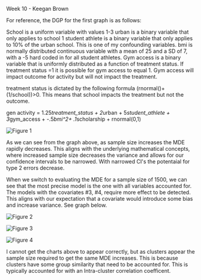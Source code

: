 Week 10 - Keegan Brown

For reference, the DGP for the first graph is as follows: 

School is a uniform variable with values 1-3
urban is a binary variable that only applies to school 1 
student athlete is a binary variable that only applies to 10% of the urban school. This is one of my confounding variables. 
bmi is normally distributed continuous variable with a mean of 25 and a SD of 7, with a -5 hard coded in for all student athletes.
Gym access is a binary variable that is uniformly distributed as a function of treatment status. If treatment status =1 it is possible for gym access to equal 1. Gym access will impact outcome for activity but will not impact the treatment. 

treatment status is dictated by the following formula (rnormal()+(1/school))>0. This means that school impacts the treatment but not the outcome. 

gen activity = 1.25*treatment_status + 2*urban + 5*student_athlete + 3*gym_access + -.5*bmi^2+ .1*scholarship + rnormal(0,1) 

![Figure 1](outputs/part1_line.png")

As we can see from the graph above, as sample size increases the MDE rapidly decreases. This aligns with the underlying mathematical concepts, where increased sample size decreases the variance and allows for our confidence intervals to be narrowed. With narrowed CI's the potentaial for type 2 errors decrease. 

When we switch to evaluating the MDE for a sample size of 1500, we can see that the most precise model is the one with all variables accounted for. The models with the covariates #3, #4, require more effect to be detected. This aligns with our expectation that a covariate would introduce some bias and increase variance. See graph below. 

![Figure 2](outputs/part1_bar.png")


![Figure 3](outputs/part2_A.png")


![Figure 4](outputs/part2_B.png")



I cannot get the charts above to appear correctly, but as clusters appear the sample size required to get the same MDE increases. This is because clusters have some group similarity that need to be accounted for. This is typically accounted for with an Intra-cluster correlation coefficent. 

